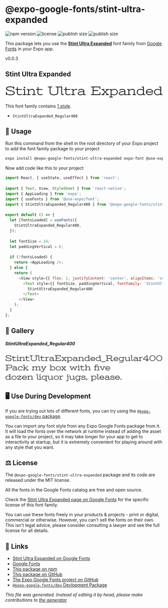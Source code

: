 # @expo-google-fonts/stint-ultra-expanded

![npm version](https://flat.badgen.net/npm/v/@expo-google-fonts/stint-ultra-expanded)
![license](https://flat.badgen.net/github/license/expo/google-fonts)
![publish size](https://flat.badgen.net/packagephobia/install/@expo-google-fonts/stint-ultra-expanded)
![publish size](https://flat.badgen.net/packagephobia/publish/@expo-google-fonts/stint-ultra-expanded)

This package lets you use the [**Stint Ultra Expanded**](https://fonts.google.com/specimen/Stint+Ultra+Expanded) font family from [Google Fonts](https://fonts.google.com/) in your Expo app.

v0.0.3

## Stint Ultra Expanded

![Stint Ultra Expanded](./font-family.png)

This font family contains [1 style](#gallery).

- `StintUltraExpanded_Regular400`

## 🔡 Usage

Run this command from the shell in the root directory of your Expo project to add the font family package to your project
```sh
expo install @expo-google-fonts/stint-ultra-expanded expo-font @use-expo/font
```

Now add code like this to your project
```js
import React, { useState, useEffect } from 'react';

import { Text, View, StyleSheet } from 'react-native';
import { AppLoading } from 'expo';
import { useFonts } from '@use-expo/font';
import { StintUltraExpanded_Regular400 } from '@expo-google-fonts/stint-ultra-expanded';

export default () => {
  let [fontsLoaded] = useFonts({
    StintUltraExpanded_Regular400,
  });

  let fontSize = 24;
  let paddingVertical = 6;

  if (!fontsLoaded) {
    return <AppLoading />;
  } else {
    return (
      <View style={{ flex: 1, justifyContent: 'center', alignItems: 'center' }}>
        <Text style={{ fontSize, paddingVertical, fontFamily: 'StintUltraExpanded_Regular400' }}>
          StintUltraExpanded_Regular400
        </Text>
      </View>
    );
  }
};

```

## 📖 Gallery

##### StintUltraExpanded_Regular400
![StintUltraExpanded_Regular400](./e2e52b99f99f593fd768d038a499b7217a4852adceb02fa177857827ecd46921.ttf.png)


## 🖥️ Use During Development

If you are trying out lots of different fonts, you can try using the [`@expo-google-fonts/dev` package](https://github.com/expo/google-fonts/tree/master/font-packages/dev#readme).

You can import *any* font style from any Expo Google Fonts package from it. It will load the fonts
over the network at runtime instead of adding the asset as a file to your project, so it may take longer
for your app to get to interactivity at startup, but it is extremely convenient
for playing around with any style that you want.

## ⚖️ License

The `@expo-google-fonts/stint-ultra-expanded` package and its code are released under the MIT license.

All the fonts in the Google Fonts catalog are free and open source.

Check the [Stint Ultra Expanded page on Google Fonts](https://fonts.google.com/specimen/Stint+Ultra+Expanded) for the specific license of this font family.

You can use these fonts freely in your products & projects - print or digital, commercial or otherwise. However, you can't sell the fonts on their own. This isn't legal advice, please consider consulting a lawyer and see the full license for all details.

## 🔗 Links

- [Stint Ultra Expanded on Google Fonts](https://fonts.google.com/specimen/Stint+Ultra+Expanded)
- [Google Fonts](https://fonts.google.com/)
- [This package on npm](https://www.npmjs.com/package/@expo-google-fonts/stint-ultra-expanded)
- [This package on GitHub](https://github.com/expo/google-fonts/tree/master/font-packages/stint-ultra-expanded)
- [The Expo Google Fonts project on GitHub](https://github.com/expo/google-fonts)
- [`@expo-google-fonts/dev` Devlopment Package](https://github.com/expo/google-fonts/tree/master/font-packages/dev)


*This file was generated. Instead of editing it by head, please make contributions to [the generator](https://github.com/expo/google-fonts/tree/master/packages/generator)*
